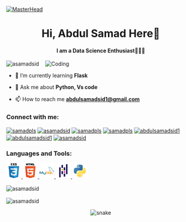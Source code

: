 [![MasterHead](https://mir-s3-cdn-cf.behance.net/project_modules/1400_opt_1/79731568097599.5b50bca477735.jpg)](https://github.com/asamadsid)

<h1 align="center">Hi, Abdul Samad Here🤍</h1>
<h4 align="center">I am a Data Science Enthusiast👨🏼‍💻</h4>
<img align="right" alt="Coding" width="400" src="https://cdn.dribbble.com/users/1235346/screenshots/3252385/job.gif"  > 

<p align="left"> <img src="https://komarev.com/ghpvc/?username=asamadsid&label=Profile%20views&color=0e75b6&style=flat" alt="asamadsid" /> </p>

- 🌱 I’m currently learning **Flask**

- 💬 Ask me about **Python, Vs code**

- 📫 How to reach me **abdulsamadsid1@gmail.com**

<h3 align="left">Connect with me:</h3>
<p align="left">
<a href="https://twitter.com/samadpls" target="blank"><img align="center" src="https://raw.githubusercontent.com/rahuldkjain/github-profile-readme-generator/master/src/images/icons/Social/twitter.svg" alt="samadpls" height="30" width="40" /></a>
<a href="https://linkedin.com/in/asamadsid" target="blank"><img align="center" src="https://raw.githubusercontent.com/rahuldkjain/github-profile-readme-generator/master/src/images/icons/Social/linked-in-alt.svg" alt="asamadsid" height="30" width="40" /></a>
<a href="https://stackoverflow.com/users/samadpls" target="blank"><img align="center" src="https://raw.githubusercontent.com/rahuldkjain/github-profile-readme-generator/master/src/images/icons/Social/stack-overflow.svg" alt="samadpls" height="30" width="40" /></a>
<a href="https://instagram.com/samadpls" target="blank"><img align="center" src="https://raw.githubusercontent.com/rahuldkjain/github-profile-readme-generator/master/src/images/icons/Social/instagram.svg" alt="samadpls" height="30" width="40" /></a>
<a href="https://medium.com/abdulsamadsid1" target="blank"><img align="center" src="https://raw.githubusercontent.com/rahuldkjain/github-profile-readme-generator/master/src/images/icons/Social/medium.svg" alt="abdulsamadsid1" height="30" width="40" /></a>
<a href="https://www.hackerrank.com/abdulsamadsid1" target="blank"><img align="center" src="https://raw.githubusercontent.com/rahuldkjain/github-profile-readme-generator/master/src/images/icons/Social/hackerrank.svg" alt="abdulsamadsid1" height="30" width="40" /></a>
<a href="https://www.leetcode.com/asamadsid" target="blank"><img align="center" src="https://raw.githubusercontent.com/rahuldkjain/github-profile-readme-generator/master/src/images/icons/Social/leet-code.svg" alt="asamadsid" height="30" width="40" /></a>
</p>

<h3 align="left">Languages and Tools:</h3>
<p align="left"> <a href="https://www.w3schools.com/css/" target="_blank" rel="noreferrer"> <img src="https://raw.githubusercontent.com/devicons/devicon/master/icons/css3/css3-original-wordmark.svg" alt="css3" width="40" height="40"/> </a> <a href="https://www.w3.org/html/" target="_blank" rel="noreferrer"> <img src="https://raw.githubusercontent.com/devicons/devicon/master/icons/html5/html5-original-wordmark.svg" alt="html5" width="40" height="40"/> </a> <a href="https://www.mysql.com/" target="_blank" rel="noreferrer"> <img src="https://raw.githubusercontent.com/devicons/devicon/master/icons/mysql/mysql-original-wordmark.svg" alt="mysql" width="40" height="40"/> </a> <a href="https://pandas.pydata.org/" target="_blank" rel="noreferrer"> <img src="https://raw.githubusercontent.com/devicons/devicon/2ae2a900d2f041da66e950e4d48052658d850630/icons/pandas/pandas-original.svg" alt="pandas" width="40" height="40"/> </a> <a href="https://www.python.org" target="_blank" rel="noreferrer"> <img src="https://raw.githubusercontent.com/devicons/devicon/master/icons/python/python-original.svg" alt="python" width="40" height="40"/> </a> </p>

<p><img align="center" src="https://github-readme-stats.vercel.app/api/top-langs?username=asamadsid&show_icons=true&locale=en&layout=compact" alt="asamadsid" /></p>

<p><img align="center" src="https://github-readme-streak-stats.herokuapp.com/?user=asamadsid&" alt="asamadsid" /></p>
<p align="center"> 
  <img src="https://github.com/asamadsid/asamadsid/blob/main/github-user-contribution.svg" alt="snake"></center>
</p>
